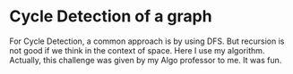 # Cycle Detection of a graph
For Cycle Detection, a common approach is by using DFS. But recursion is not good if we think in the context of space. Here I use my algorithm. Actually, this challenge was given by my Algo professor to me. It was fun.
